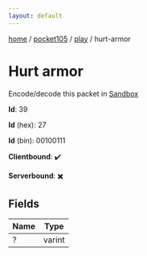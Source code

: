 ```yaml
---
layout: default
---
```


[home](/)  /  [pocket105](/protocol/pocket105)  /  [play](/protocol/pocket105/play)  /  hurt-armor

# Hurt armor

Encode/decode this packet in [Sandbox](../../../sandbox/pocket105#Play.HurtArmor)

**Id**: 39

**Id** (hex): 27

**Id** (bin): 00100111

**Clientbound**: ✔️

**Serverbound**: ✖️

## Fields

Name | Type
---|---
? | varint

